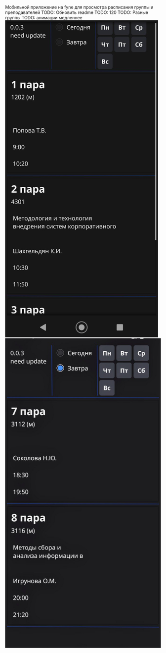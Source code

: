 Мобильной приложение на fyne для просмотра расписания группы и преподавателей
TODO: Обновить readme
TODO: 120
TODO: Разные группы
TODO: анимации медленнее
![То как выглядит](https://github.com/zongrade/raspisanie/raw/main/monday.jpg)
![То как выглядит 2](https://github.com/zongrade/raspisanie/raw/main/today.jpg)